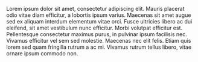 Lorem ipsum dolor sit amet, consectetur adipiscing elit. Mauris placerat odio vitae diam efficitur, a lobortis ipsum varius. Maecenas sit amet augue sed ex aliquam interdum elementum vitae orci. Fusce ultricies libero ac dui eleifend, sit amet vestibulum nunc efficitur. Morbi volutpat efficitur est. Pellentesque consectetur maximus purus, in pulvinar ipsum facilisis nec. Vivamus efficitur vel sem sed molestie. Maecenas nec elit felis. Etiam quis lorem sed quam fringilla rutrum a ac mi. Vivamus rutrum tellus libero, vitae ornare ipsum commodo non.
